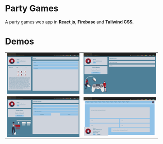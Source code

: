# Party Games 

A party games web app in **React js**, **Firebase** and **Tailwind CSS**.

# Demos 

| | |  
|:--|:--|
|![](/Images/main_page.png)  |![](/Images/game_page.png)|  
|![](/Images/add_room.png)   |![](/Images/game_table_page.png) | 